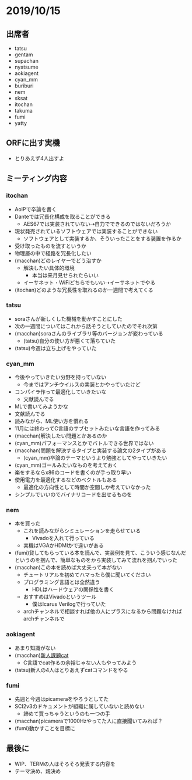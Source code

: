 # 2019/10/15  
## 出席者  
- tatsu  
- gentam  
- supachan  
- nyatsume  
- aokiagent  
- cyan_mm  
- buriburi  
- nem  
- sksat  
- itochan  
- takuma  
- fumi  
- yatty  
  
## ORFに出す実機  
- とりあえず4人出すよ  
  
## ミーティング内容  
### itochan  
- AoIPで卒論を書く  
- Danteでは冗長化構成を取ることができる  
  - AES67では実装されていない⇢自力でできるのではないだろうか  
- 現状発売されているソフトウェアでは実装することができない  
  - ソフトウェアとして実装するか、そういったことをする装置を作るか  
- 受け取ったものを流すというか  
- 物理層の中で経路を冗長化したい  
- (macchan)どのレイヤーでどう治すか  
  - 解決したい具体的環境  
    - 本当は来月見せられたらいい  
  - イーサネット・WiFiどちらでもいい⇢イーサネットでやる  
- (itochan)どのような冗長性を取れるのか一週間で考えてくる  
  
### tatsu  
- soraさんが新しくした機械を動かすことにした  
- 次の一週間についてはこれから話そうとしていたのでそれ次第  
- (macchan)soraさんのライブラリ等のバージョンが変わっている  
  - (tatsu)自分の使い方が悪くて落ちていた  
- (tatsu)今週は立ち上げをやっていた  
  
### cyan_mm  
- 今後やっていきたい分野を持っていない  
  - 今まではアンチウイルスの実装とかやっていたけど  
- コンパイラ作って最適化していきたいな  
  - 文献読んでる  
- MLで書いてみようかな  
- 文献読んでる  
- 読みながら、ML使い方を慣れる  
- 11月には終わってC言語のサブセットみたいな言語を作ってみる  
- (macchan)解決したい問題とかあるのか  
- (cyan_mm)パフォーマンスとかでバトルできる世界ではない  
- (macchan)問題を解決するタイプと実装する論文の2タイプがある  
  - (cyan_mm)卒論のテーマというより勉強としてやっていきたい  
- (cyan_mm)ゴールみたいなものを考えておく  
- 楽をするならx86のコードを書くのが手っ取り早い  
- 使用電力を最適化するなどのベクトルもある  
  - 最適化の方向性として時間か空間しか考えていなかった  
- シンプルでいいのでバイナリコードを出せるものを  
  
### nem  
- 本を買った  
  - これを読みながらシミュレーションを走らせている  
    - Vivadoを入れて行っている  
  - 実機はVGAかHDMIかで違いがある  
- (fumi)貸してもらっている本を読んで、実装例を見て、こういう感じなんだというのを掴んで、簡単なものをから実装してみて流れを掴んでいった  
- (macchan)この本を読めば大丈夫って本がない  
  - チュートリアルを初めてハマったら僕に聞いてください  
  - プログラミング言語とは全然違う  
    - HDLはハードウェアの関係性を書く  
  - おすすめはVivadoというツール  
    - 僕はIcarus Verilogで行っていた  
  - archチャンネルで相談すれば他の人にプラスになるから問題なければarchチャンネルで  
  
### aokiagent  
- あまり知識がない  
- (macchan)[新人課題cat](https://github.com/sfc-arch/training/tree/master/cat)  
  - C言語でcat作るの余裕じゃない人もやってみよう  
- (tatsu)新人の4人はとりあえずcatコマンドをやる  
  
### fumi  
- 先週と今週はpicameraをやろうとしてた  
- SCI2v3のドキュメントが組織に属していないと読めない  
  - 諦めて買っちゃうというのも一つの手  
- (macchan)picameraで1000Hzやってた人に直接聞いてみれば？  
- (fumi)動かすことを目標に  
  
## 最後に  
- WIP、TERMの人はそろそろ発表する内容を  
- テーマ決め、親決め
